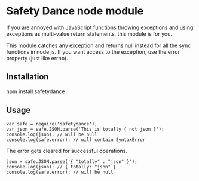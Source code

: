 Safety Dance node module
=======================

If you are annoyed with JavaScript functions throwing exceptions and
using exceptions as multi-value return statements, this module is for you.

This module catches any exception and returns null instead for all the
sync functions in node.js. If you want access to the exception, use the
error property (just like errno).

Installation
------------
npm install safetydance

Usage
-----
```
var safe = require('safetydance');
var json = safe.JSON.parse('This is totally { not json }');
console.log(json); // will be null
console.log(safe.error); // will contain SyntaxError
```

The error gets cleared for successful operations.
```
json = safe.JSON.parse('{ "totally" : "json" }');
console.log(json); // { totally: "json" }
console.log(safe.error); // will be null
```

